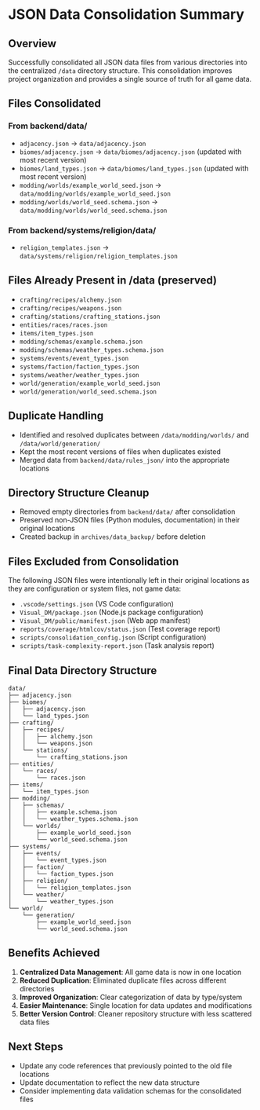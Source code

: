 # JSON Data Consolidation Summary

## Overview
Successfully consolidated all JSON data files from various directories into the centralized `/data` directory structure. This consolidation improves project organization and provides a single source of truth for all game data.

## Files Consolidated

### From backend/data/
- `adjacency.json` → `data/adjacency.json`
- `biomes/adjacency.json` → `data/biomes/adjacency.json` (updated with most recent version)
- `biomes/land_types.json` → `data/biomes/land_types.json` (updated with most recent version)
- `modding/worlds/example_world_seed.json` → `data/modding/worlds/example_world_seed.json`
- `modding/worlds/world_seed.schema.json` → `data/modding/worlds/world_seed.schema.json`

### From backend/systems/religion/data/
- `religion_templates.json` → `data/systems/religion/religion_templates.json`

## Files Already Present in /data (preserved)
- `crafting/recipes/alchemy.json`
- `crafting/recipes/weapons.json`
- `crafting/stations/crafting_stations.json`
- `entities/races/races.json`
- `items/item_types.json`
- `modding/schemas/example.schema.json`
- `modding/schemas/weather_types.schema.json`
- `systems/events/event_types.json`
- `systems/faction/faction_types.json`
- `systems/weather/weather_types.json`
- `world/generation/example_world_seed.json`
- `world/generation/world_seed.schema.json`

## Duplicate Handling
- Identified and resolved duplicates between `/data/modding/worlds/` and `/data/world/generation/`
- Kept the most recent versions of files when duplicates existed
- Merged data from `backend/data/rules_json/` into the appropriate locations

## Directory Structure Cleanup
- Removed empty directories from `backend/data/` after consolidation
- Preserved non-JSON files (Python modules, documentation) in their original locations
- Created backup in `archives/data_backup/` before deletion

## Files Excluded from Consolidation
The following JSON files were intentionally left in their original locations as they are configuration or system files, not game data:
- `.vscode/settings.json` (VS Code configuration)
- `Visual_DM/package.json` (Node.js package configuration)
- `Visual_DM/public/manifest.json` (Web app manifest)
- `reports/coverage/htmlcov/status.json` (Test coverage report)
- `scripts/consolidation_config.json` (Script configuration)
- `scripts/task-complexity-report.json` (Task analysis report)

## Final Data Directory Structure
```
data/
├── adjacency.json
├── biomes/
│   ├── adjacency.json
│   └── land_types.json
├── crafting/
│   ├── recipes/
│   │   ├── alchemy.json
│   │   └── weapons.json
│   └── stations/
│       └── crafting_stations.json
├── entities/
│   └── races/
│       └── races.json
├── items/
│   └── item_types.json
├── modding/
│   ├── schemas/
│   │   ├── example.schema.json
│   │   └── weather_types.schema.json
│   └── worlds/
│       ├── example_world_seed.json
│       └── world_seed.schema.json
├── systems/
│   ├── events/
│   │   └── event_types.json
│   ├── faction/
│   │   └── faction_types.json
│   ├── religion/
│   │   └── religion_templates.json
│   └── weather/
│       └── weather_types.json
└── world/
    └── generation/
        ├── example_world_seed.json
        └── world_seed.schema.json
```

## Benefits Achieved
1. **Centralized Data Management**: All game data is now in one location
2. **Reduced Duplication**: Eliminated duplicate files across different directories
3. **Improved Organization**: Clear categorization of data by type/system
4. **Easier Maintenance**: Single location for data updates and modifications
5. **Better Version Control**: Cleaner repository structure with less scattered data files

## Next Steps
- Update any code references that previously pointed to the old file locations
- Update documentation to reflect the new data structure
- Consider implementing data validation schemas for the consolidated files 